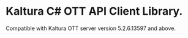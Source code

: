 # Kaltura C# OTT API Client Library.
Compatible with Kaltura OTT server version 5.2.6.13597 and above.
